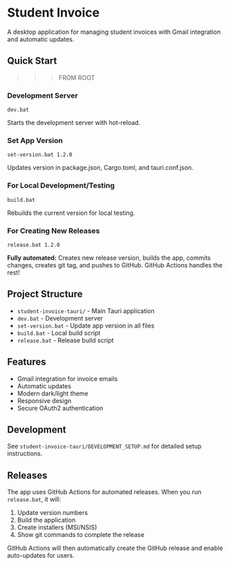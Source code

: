 # Student Invoice

A desktop application for managing student invoices with Gmail integration and automatic updates.

## Quick Start

>>> FROM ROOT

### Development Server
```batch
dev.bat
```
Starts the development server with hot-reload.

### Set App Version
```batch
set-version.bat 1.2.0
```
Updates version in package.json, Cargo.toml, and tauri.conf.json.

### For Local Development/Testing
```batch
build.bat
```
Rebuilds the current version for local testing.

### For Creating New Releases
```batch
release.bat 1.2.0
```
**Fully automated:** Creates new release version, builds the app, commits changes, creates git tag, and pushes to GitHub. GitHub Actions handles the rest!

## Project Structure

- `student-invoice-tauri/` - Main Tauri application
- `dev.bat` - Development server
- `set-version.bat` - Update app version in all files
- `build.bat` - Local build script
- `release.bat` - Release build script

## Features

- Gmail integration for invoice emails
- Automatic updates
- Modern dark/light theme
- Responsive design
- Secure OAuth2 authentication

## Development

See `student-invoice-tauri/DEVELOPMENT_SETUP.md` for detailed setup instructions.

## Releases

The app uses GitHub Actions for automated releases. When you run `release.bat`, it will:
1. Update version numbers
2. Build the application
3. Create installers (MSI/NSIS)
4. Show git commands to complete the release

GitHub Actions will then automatically create the GitHub release and enable auto-updates for users.
